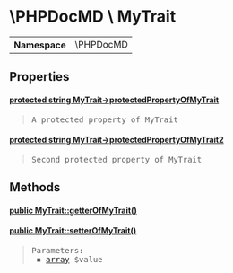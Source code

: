 
<h1 >\PHPDocMD \ MyTrait</h1>


<!-- Mardown tables do not handle tables without column names -->
<table>
    <tbody>
        <tr>
            <th>Namespace</th>
            <td>\PHPDocMD</td>
        </tr>
                    </tbody>
</table>

<h2 >Properties</h2><h4 id="phpdocmdmytrait"><a href='../../mockups/MyTrait.php#L10' >protected string MyTrait->protectedPropertyOfMyTrait</a></h4><blockquote><pre>A protected property of MyTrait</pre></blockquote>


<h4 id="phpdocmdmytrait"><a href='../../mockups/MyTrait.php#L10' >protected string MyTrait->protectedPropertyOfMyTrait2</a></h4><blockquote><pre>Second protected property of MyTrait</pre></blockquote>


<h2 >Methods</h2><h4 id="phpdocmdmytraitgetterofmytrait"><a href='../../mockups/MyTrait.php#L12' >public MyTrait::getterOfMyTrait()</a></h4><h4 id="phpdocmdmytraitsetterofmytrait"><a href='../../mockups/MyTrait.php#L17' >public MyTrait::setterOfMyTrait()</a></h4><blockquote><pre>Parameters:<br> &#x25FE; <a href='https://www.php.net/manual/en/language.types.array.php' target='_blank'>array</a> $value</pre></blockquote>


